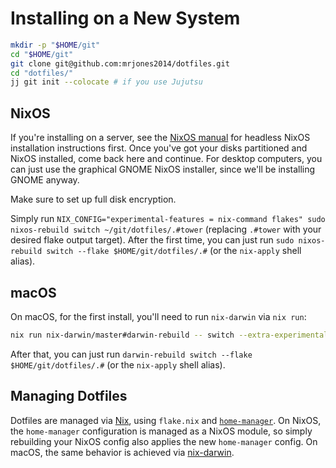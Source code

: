 # Installing on a New System

```bash
mkdir -p "$HOME/git"
cd "$HOME/git"
git clone git@github.com:mrjones2014/dotfiles.git
cd "dotfiles/"
jj git init --colocate # if you use Jujutsu
```

## NixOS

If you're installing on a server, see the [NixOS manual](https://nixos.org/manual/nixos/stable/#ch-installation) for headless NixOS installation instructions first.
Once you've got your disks partitioned and NixOS installed, come back here and continue. For desktop computers, you can just use the graphical GNOME NixOS installer,
since we'll be installing GNOME anyway.

Make sure to set up full disk encryption.

Simply run `NIX_CONFIG="experimental-features = nix-command flakes" sudo nixos-rebuild switch ~/git/dotfiles/.#tower` (replacing `.#tower` with your desired flake output target).
After the first time, you can just run `sudo nixos-rebuild switch --flake $HOME/git/dotfiles/.#` (or the `nix-apply` shell alias).

## macOS

On macOS, for the first install, you'll need to run `nix-darwin` via `nix run`:

```bash
nix run nix-darwin/master#darwin-rebuild -- switch --extra-experimental-features "nix-command flakes" --flake $HOME/git/dotfiles/.#darwin
```

After that, you can just run `darwin-rebuild switch --flake $HOME/git/dotfiles/.#` (or the `nix-apply` shell alias).

## Managing Dotfiles

Dotfiles are managed via [Nix](https://nixos.org/), using `flake.nix` and [`home-manager`](https://github.com/nix-community/home-manager).
On NixOS, the `home-manager` configuration is managed as a NixOS module, so simply rebuilding your NixOS config also applies the new
`home-manager` config. On macOS, the same behavior is achieved via [nix-darwin](https://github.com/nix-darwin/nix-darwin).
